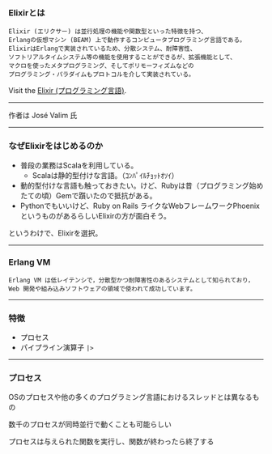 ### Elixirとは

```
Elixir (エリクサー) は並行処理の機能や関数型といった特徴を持つ、
Erlangの仮想マシン (BEAM) 上で動作するコンピュータプログラミング言語である。
ElixirはErlangで実装されているため、分散システム、耐障害性、
ソフトリアルタイムシステム等の機能を使用することができるが、拡張機能として、
マクロを使ったメタプログラミング、そしてポリモーフィズムなどの
プログラミング・パラダイムもプロトコルを介して実装されている。
```

Visit the <a href="https://ja.wikipedia.org/wiki/Elixir_(%E3%83%97%E3%83%AD%E3%82%B0%E3%83%A9%E3%83%9F%E3%83%B3%E3%82%B0%E8%A8%80%E8%AA%9E)" target="_blank">Elixir (プログラミング言語)</a>.

---

作者は José Valim 氏



---

### なぜElixirをはじめるのか

- 普段の業務はScalaを利用している。
    - Scalaは静的型付けな言語。（ｺﾝﾊﾟｲﾙﾁｮｯﾄｵｿｲ）
- 動的型付けな言語も触っておきたい。けど、Rubyは昔（プログラミング始めたての頃）Gemで躓いたので抵抗がある。
- Pythonでもいいけど、Ruby on Rails ライクなWebフレームワークPhoenixというものがあるらしいElixirの方が面白そう。

というわけで、Elixirを選択。

---

### Erlang VM

```
Erlang VM は低レイテンシで，分散型かつ耐障害性のあるシステムとして知られており，
Web 開発や組み込みソフトウェアの領域で使われて成功しています。
```

---

### 特徴

- プロセス
- パイプライン演算子 `|>`

---

### プロセス

OSのプロセスや他の多くのプログラミング言語におけるスレッドとは異なるもの

数千のプロセスが同時並行で動くことも可能らしい

プロセスは与えられた関数を実行し、関数が終わったら終了する


